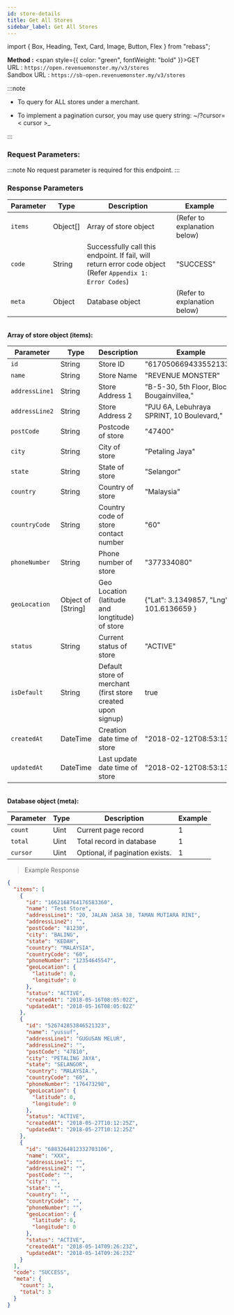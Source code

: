 ```yaml
---
id: store-details
title: Get All Stores
sidebar_label: Get All Stores
---
```


import { Box, Heading, Text, Card, Image, Button, Flex } from "rebass";

**Method :** <span style={{ color: "green", fontWeight: "bold" }}>GET</span><br/>
URL : `https://open.revenuemonster.my/v3/stores`<br/>
Sandbox URL : `https://sb-open.revenuemonster.my/v3/stores`

:::note

- To query for ALL stores under a merchant.

- To implement a pagination cursor, you may use query string: ~/?cursor= < cursor >\_

:::

### Request Parameters:

:::note
No request parameter is required for this endpoint.
:::

### Response Parameters

| Parameter | Type     | Description                                                                                               | Example                      |
| --------- | -------- | --------------------------------------------------------------------------------------------------------- | ---------------------------- |
| `items`   | Object[] | Array of store object                                                                                     | (Refer to explanation below) |
| `code`    | String   | Successfully call this endpoint. If fail, will return error code object (Refer `Appendix 1: Error Codes`) | "SUCCESS"                    |
| `meta`    | Object   | Database object                                                                                           | (Refer to explanation below) |

<br/>
<strong>Array of store object (items):</strong>

| Parameter      | Type               | Description                                                 | Example                                   |
| -------------- | ------------------ | ----------------------------------------------------------- | ----------------------------------------- |
| `id`           | String             | Store ID                                                    | "6170506694335521334"                     |
| `name`         | String             | Store Name                                                  | "REVENUE MONSTER"                         |
| `addressLine1` | String             | Store Address 1                                             | "B-5-30, 5th Floor, Block Bougainvillea," |
| `addressLine2` | String             | Store Address 2                                             | "PJU 6A, Lebuhraya SPRINT, 10 Boulevard," |
| `postCode`     | String             | Postcode of store                                           | "47400"                                   |
| `city`         | String             | City of store                                               | "Petaling Jaya"                           |
| `state`        | String             | State of store                                              | "Selangor"                                |
| `country`      | String             | Country of store                                            | "Malaysia"                                |
| `countryCode`  | String             | Country code of store contact number                        | "60"                                      |
| `phoneNumber`  | String             | Phone number of store                                       | "377334080"                               |
| `geoLocation`  | Object of [String] | Geo Location (latitude and longtitude) of store             | {"Lat": 3.1349857, "Lng": 101.6136659 }   |
| `status`       | String             | Current status of store                                     | "ACTIVE"                                  |
| `isDefault`    | String             | Default store of merchant (first store created upon signup) | true                                      |
| `createdAt`    | DateTime           | Creation date time of store                                 | "2018-02-12T08:53:13Z"                    |
| `updatedAt`    | DateTime           | Last update date time of store                              | "2018-02-12T08:53:13Z"                    |

<br/>
<strong>Database object (meta):</strong>

| Parameter | Type | Description                     | Example |
| --------- | ---- | ------------------------------- | ------- |
| `count`   | Uint | Current page record             | 1       |
| `total`   | Uint | Total record in database        | 1       |
| `cursor`  | Uint | Optional, if pagination exists. | 1       |

> Example Response

```json
{
  "items": [
    {
      "id": "1662168764176583360",
      "name": "Test Store",
      "addressLine1": "20, JALAN JASA 38, TAMAN MUTIARA RINI",
      "addressLine2": "",
      "postCode": "81230",
      "city": "BALING",
      "state": "KEDAH",
      "country": "MALAYSIA",
      "countryCode": "60",
      "phoneNumber": "12354645547",
      "geoLocation": {
        "latitude": 0,
        "longitude": 0
      },
      "status": "ACTIVE",
      "createdAt": "2018-05-16T08:05:02Z",
      "updatedAt": "2018-05-16T08:05:02Z"
    },
    {
      "id": "526742853846521323",
      "name": "yussuf",
      "addressLine1": "GUGUSAN MELUR",
      "addressLine2": "",
      "postCode": "47810",
      "city": "PETALING JAYA",
      "state": "SELANGOR",
      "country": "MALAYSIA.",
      "countryCode": "60",
      "phoneNumber": "176473298",
      "geoLocation": {
        "latitude": 0,
        "longitude": 0
      },
      "status": "ACTIVE",
      "createdAt": "2018-05-27T10:12:25Z",
      "updatedAt": "2018-05-27T10:12:25Z"
    },
    {
      "id": "6883264812332703106",
      "name": "XXX",
      "addressLine1": "",
      "addressLine2": "",
      "postCode": "",
      "city": "",
      "state": "",
      "country": "",
      "countryCode": "",
      "phoneNumber": "",
      "geoLocation": {
        "latitude": 0,
        "longitude": 0
      },
      "status": "ACTIVE",
      "createdAt": "2018-05-14T09:26:23Z",
      "updatedAt": "2018-05-14T09:26:23Z"
    }
  ],
  "code": "SUCCESS",
  "meta": {
    "count": 3,
    "total": 3
  }
}
```
